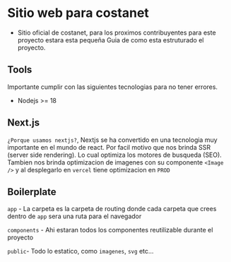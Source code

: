 # Sitio web para costanet

- Sitio oficial de costanet, para los proximos contribuyentes para este proyecto estara esta pequeña Guia de como esta estruturado el proyecto.

## Tools

Importante cumplir con las siguientes tecnologias para no tener errores.

- Nodejs >= 18

## Next.js

`¿Porque usamos nextjs?`, Nextjs se ha convertido en una tecnologia muy importante en el mundo de react. Por facil motivo que nos brinda SSR (server side rendering). Lo cual optimiza los motores de busqueda (SEO). Tambien nos brinda optimizacion de imagenes con su componente `<Image />` y al desplegarlo en `vercel` tiene optimizacion en `PROD`

## Boilerplate

`app` - La carpeta es la carpeta de routing donde cada carpeta que crees dentro de `app` sera una ruta para el navegador

`components` - Ahi estaran todos los componentes reutilizable durante el proyecto

`public`- Todo lo estatico, como `imagenes`, `svg` etc...
